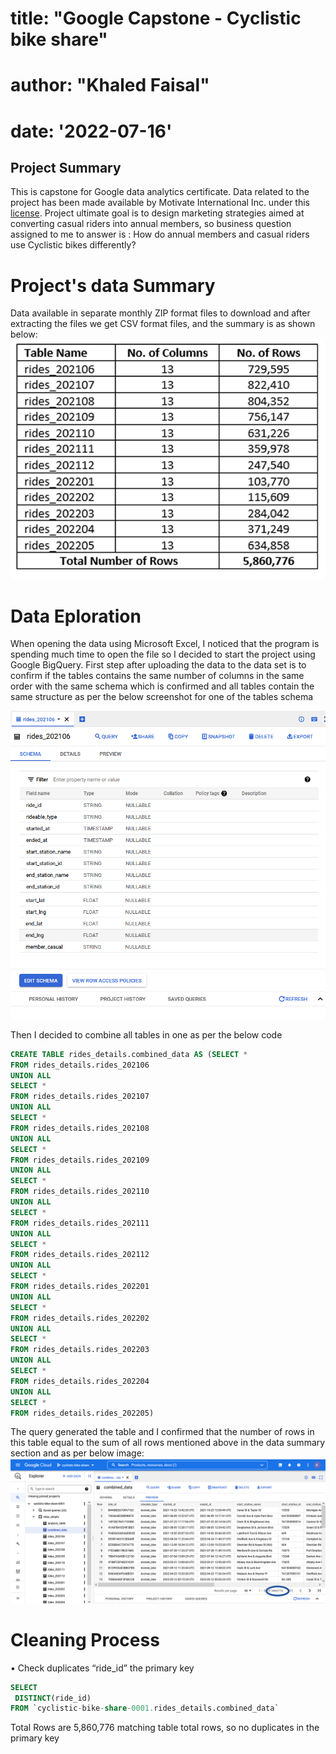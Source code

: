 # title: "Google Capstone - Cyclistic bike share"
# author: "Khaled Faisal"
# date: '2022-07-16'


## Project Summary
This is capstone for Google data analytics certificate.
Data related to the project has been made available by Motivate International Inc. under this [license](https://ride.divvybikes.com/data-license-agreement).
Project ultimate goal is to design marketing strategies aimed at converting casual riders into annual members, so business question assigned to me to answer is : How do annual members and casual riders use Cyclistic bikes differently?
# Project's data Summary
Data available in separate monthly ZIP format files to download and after extracting the files we get CSV format files, and the summary is as shown below:
<img src="00-data_summary.png" alt="data_summary"/>
# Data Eploration
When opening the data using Microsoft Excel, I noticed that the program is spending much time to open the file so I decided to start the project using Google BigQuery.
First step after uploading the data to the data set is to confirm if the tables contains the same number of columns in the same order with the same schema which is confirmed  and all tables contain the same structure as per the below screenshot for one of the tables schema

<img src="01-table_schema.png" alt="table_schema"/>

Then I decided to combine all tables in one as per the below code
```sql
CREATE TABLE rides_details.combined_data AS (SELECT * 
FROM rides_details.rides_202106 
UNION ALL
SELECT * 
FROM rides_details.rides_202107 
UNION ALL
SELECT * 
FROM rides_details.rides_202108 
UNION ALL
SELECT * 
FROM rides_details.rides_202109
UNION ALL
SELECT * 
FROM rides_details.rides_202110 
UNION ALL
SELECT * 
FROM rides_details.rides_202111 
UNION ALL
SELECT * 
FROM rides_details.rides_202112 
UNION ALL
SELECT * 
FROM rides_details.rides_202201 
UNION ALL
SELECT * 
FROM rides_details.rides_202202 
UNION ALL
SELECT * 
FROM rides_details.rides_202203 
UNION ALL
SELECT * 
FROM rides_details.rides_202204 
UNION ALL
SELECT * 
FROM rides_details.rides_202205)

```
The query generated the table and I confirmed that the number of rows in this table equal to the sum of all rows mentioned above in the data summary section and as per below image:
<img src="02-combined_table.png" alt="combined_table"/>
# Cleaning Process
• Check duplicates “ride_id” the primary key
```sql
SELECT 
 DISTINCT(ride_id)
FROM `cyclistic-bike-share-0001.rides_details.combined_data`

```
Total Rows are 5,860,776 matching table total rows, so no duplicates in the primary key

